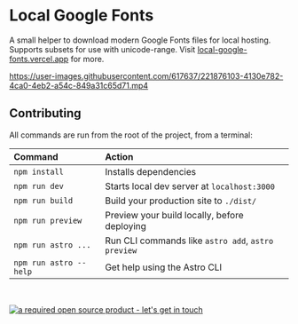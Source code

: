 # Local Google Fonts

A small helper to download modern Google Fonts files for local hosting. Supports subsets for use with unicode-range. Visit [local-google-fonts.vercel.app](https://local-google-fonts.vercel.app/) for more.



https://user-images.githubusercontent.com/617637/221876103-4130e782-4ca0-4eb2-a54c-849a31c65d71.mp4



## Contributing

All commands are run from the root of the project, from a terminal:

| Command                | Action                                             |
| :--------------------- | :------------------------------------------------- |
| `npm install`          | Installs dependencies                              |
| `npm run dev`          | Starts local dev server at `localhost:3000`        |
| `npm run build`        | Build your production site to `./dist/`            |
| `npm run preview`      | Preview your build locally, before deploying       |
| `npm run astro ...`    | Run CLI commands like `astro add`, `astro preview` |
| `npm run astro --help` | Get help using the Astro CLI                       |


<br>

[![a required open source product - let's get in touch](https://media.required.com/images/open-source-banner.png)](https://required.com/en/lets-get-in-touch/)
